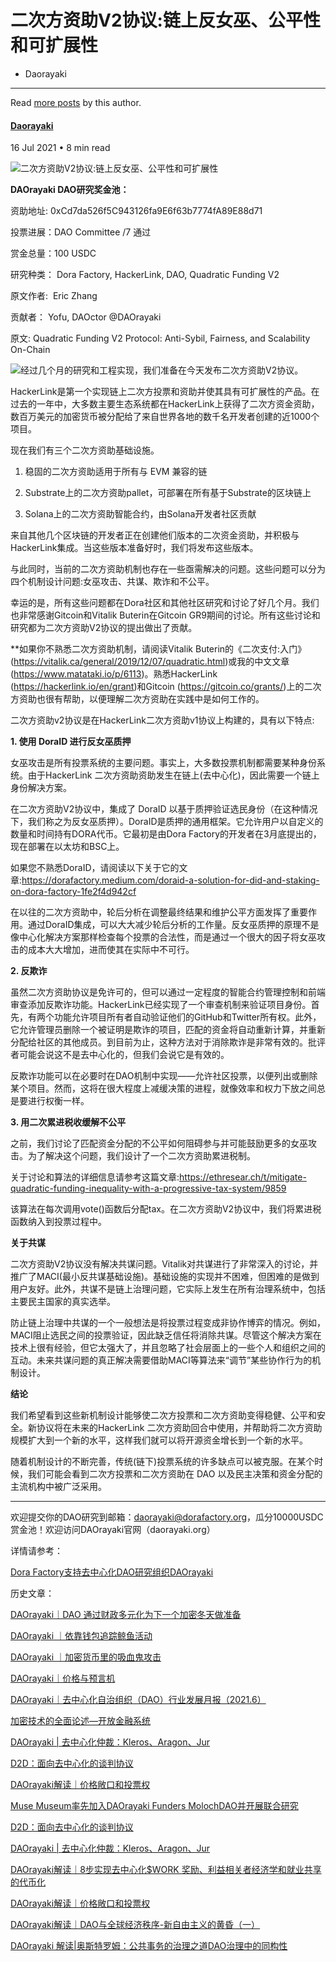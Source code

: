 

二次方资助V2协议:链上反女巫、公平性和可扩展性
========================




* Daorayaki
---------


Read [more posts](/author/daorayaki/) by this author.



#### [Daorayaki](/author/daorayaki/)



16 Jul 2021
• 8 min read






![二次方资助V2协议:链上反女巫、公平性和可扩展性](/content/images/size/w2000/2021/07/src-http___p6.itc.cn_images01_20210624_714132dc3f844d6ea402fc38f8f8d4f4.jpeg-refer-http___p6.itc.jpg)



**DAOrayaki DAO研究奖金池：**

资助地址: 0xCd7da526f5C943126fa9E6f63b7774fA89E88d71

投票进展：DAO Committee /7 通过

赏金总量：100 USDC

研究种类： Dora Factory, HackerLink, DAO, Quadratic Funding V2

原文作者:  Eric Zhang

贡献者： Yofu, DAOctor @DAOrayaki

原文: Quadratic Funding V2 Protocol: Anti-Sybil, Fairness, and Scalability On-Chain

![](http://daorayaki.org/content/images/2021/07/----_20210426113809-9.png)经过几个月的研究和工程实现，我们准备在今天发布二次方资助V2协议。

HackerLink是第一个实现链上二次方投票和资助并使其具有可扩展性的产品。在过去的一年中，大多数主要生态系统都在HackerLink上获得了二次方资金资助，数百万美元的加密货币被分配给了来自世界各地的数千名开发者创建的近1000个项目。

现在我们有三个二次方资助基础设施。

1. 稳固的二次方资助适用于所有与 EVM 兼容的链

2. Substrate上的二次方资助pallet，可部署在所有基于Substrate的区块链上

3. Solana上的二次方资助智能合约，由Solana开发者社区贡献

来自其他几个区块链的开发者正在创建他们版本的二次资金资助，并积极与HackerLink集成。当这些版本准备好时，我们将发布这些版本。

与此同时，当前的二次方资助机制也存在一些亟需解决的问题。这些问题可以分为四个机制设计问题:女巫攻击、共谋、欺诈和不公平。

幸运的是，所有这些问题都在Dora社区和其他社区研究和讨论了好几个月。我们也非常感谢Gitcoin和Vitalik Buterin在Gitcoin GR9期间的讨论。所有这些讨论和研究都为二次方资助V2协议的提出做出了贡献。

**如果你不熟悉二次方资助机制，请阅读Vitalik Buterin的《二次支付:入门》(https://vitalik.ca/general/2019/12/07/quadratic.html)或我的中文文章(https://www.matataki.io/p/6113)。熟悉HackerLink (https://hackerlink.io/en/grant)和Gitcoin (https://gitcoin.co/grants/)上的二次方资助也很有帮助，以便理解二次方资助在实践中是如何工作的。

二次方资助v2协议是在HackerLink二次方资助v1协议上构建的，具有以下特点:

**1. 使用 DoraID 进行反女巫质押**

女巫攻击是所有投票系统的主要问题。事实上，大多数投票机制都需要某种身份系统。由于HackerLink 二次方资助资助发生在链上(去中心化)，因此需要一个链上身份解决方案。

在二次方资助V2协议中，集成了 DoraID 以基于质押验证选民身份（在这种情况下，我们称之为反女巫质押）。DoraID是质押的通用框架。它允许用户以自定义的数量和时间持有DORA代币。它最初是由Dora Factory的开发者在3月底提出的，现在部署在以太坊和BSC上。

如果您不熟悉DoraID，请阅读以下关于它的文章:https://dorafactory.medium.com/doraid-a-solution-for-did-and-staking-on-dora-factory-1fe2f4d942cf

在以往的二次方资助中，轮后分析在调整最终结果和维护公平方面发挥了重要作用。通过DoraID集成，可以大大减少轮后分析的工作量。反女巫质押的原理不是像中心化解决方案那样检查每个投票的合法性，而是通过一个很大的因子将女巫攻击的成本大大增加，进而使其在实际中不可行。

**2. 反欺诈**

虽然二次方资助协议是免许可的，但可以通过一定程度的智能合约管理控制和前端审查添加反欺诈功能。HackerLink已经实现了一个审查机制来验证项目身份。首先，有两个功能允许项目所有者自动验证他们的GitHub和Twitter所有权。此外，它允许管理员删除一个被证明是欺诈的项目，匹配的资金将自动重新计算，并重新分配给社区的其他成员。到目前为止，这种方法对于消除欺诈是非常有效的。批评者可能会说这不是去中心化的，但我们会说它是有效的。

反欺诈功能可以在必要时在DAO机制中实现——允许社区投票，以便列出或删除某个项目。然而，这将在很大程度上减缓决策的进程，就像效率和权力下放之间总是要进行权衡一样。

**3. 用二次累进税收缓解不公平**

之前，我们讨论了匹配资金分配的不公平如何阻碍参与并可能鼓励更多的女巫攻击。为了解决这个问题，我们设计了一个二次方资助累进税制。

关于讨论和算法的详细信息请参考这篇文章:https://ethresear.ch/t/mitigate-quadratic-funding-inequality-with-a-progressive-tax-system/9859

该算法在每次调用vote()函数后分配tax。在二次方资助V2协议中，我们将累进税函数纳入到投票过程中。

**关于共谋**

二次方资助V2协议没有解决共谋问题。Vitalik对共谋进行了非常深入的讨论，并推广了MACI(最小反共谋基础设施)。基础设施的实现并不困难，但困难的是做到用户友好。此外，共谋不是链上治理问题，它实际上发生在所有治理系统中，包括主要民主国家的真实选举。

防止链上治理中共谋的一个一般想法是将投票过程变成非协作博弈的情况。例如，MACI阻止选民之间的投票验证，因此缺乏信任将消除共谋。尽管这个解决方案在技术上很有经验，但它太强大了，并且忽略了社会层面上的一些个人和组织之间的互动。未来共谋问题的真正解决需要借助MACI等算法来“调节”某些协作行为的机制设计。

**结论**

我们希望看到这些新机制设计能够使二次方投票和二次方资助变得稳健、公平和安全。新协议将在未来的HackerLink 二次方资助回合中使用，并帮助将二次方资助规模扩大到一个新的水平，这样我们就可以将开源资金增长到一个新的水平。

随着机制设计的不断完善，传统(链下)投票系统的许多缺点可以被克服。在某个时候，我们可能会看到二次方投票和二次方资助在 DAO 以及民主决策和资金分配的主流机构中被广泛采用。



---

欢迎提交你的DAO研究到邮箱：daorayaki@dorafactory.org，瓜分10000USDC赏金池！欢迎访问DAOrayaki官网（daorayaki.org）  
  
详情请参考：

[Dora Factory支持去中心化DAO研究组织DAOrayaki](http://mp.weixin.qq.com/s?__biz=MzkyNDIxMTM4Ng==&mid=2247483808&idx=1&sn=df951c963f866525ac1a63395be0d28d&chksm=c1d80075f6af8963e9eece49f88b2455402395dd36020293af9bfa9a40a7ed9c227f669dea1c&scene=21#wechat_redirect)

历史文章：

[DAOrayaki｜DAO 通过财政多元化为下一个加密冬天做准备](http://mp.weixin.qq.com/s?__biz=MzkyNDIxMTM4Ng==&mid=2247484808&idx=1&sn=f089e891fe0c8d0ba6a0c5cf208b9c9b&chksm=c1d8045df6af8d4b37cd79d4efb40d2e0c71d4e2aeb5f322615eecbc06664f452c927a75ae90&scene=21#wechat_redirect)

[DAOrayaki ｜依靠钱包追踪鲸鱼活动](http://mp.weixin.qq.com/s?__biz=MzkyNDIxMTM4Ng==&mid=2247484965&idx=1&sn=a1b3b144d0df863e8b1e68a4eaf86f0b&chksm=c1d807f0f6af8ee6c0c5992cd3317714cbff02554e790181233d627bdc8d58ea493bc86988cb&scene=21#wechat_redirect)

[DAOrayaki ｜加密货币里的吸血鬼攻击](http://mp.weixin.qq.com/s?__biz=MzkyNDIxMTM4Ng==&mid=2247484939&idx=1&sn=3c76bbaef8b1c1637530e1a16f8272a2&chksm=c1d807def6af8ec85bdaf2d7c3cbc2e11e475906d933f4da9f484b713521994366db32383183&scene=21#wechat_redirect)

[DAOrayaki｜价格与预言机](http://mp.weixin.qq.com/s?__biz=MzkyNDIxMTM4Ng==&mid=2247484807&idx=1&sn=273c664de6afa9c263f4be0c595d080a&chksm=c1d80452f6af8d44c5c12a9b33313cc3d5df3128d06921ae61c90fd6f494817a91beb29d5508&scene=21#wechat_redirect)

[DAOrayaki｜去中心化自治组织（DAO）行业发展月报（2021.6）](http://mp.weixin.qq.com/s?__biz=MzkyNDIxMTM4Ng==&mid=2247484806&idx=1&sn=28088c05ecf1c26dcd94ccdc8347be23&chksm=c1d80453f6af8d45040b58692b61c2e2d9bdaf1894d51382ea9042e66fe134f7173c2c5687cd&scene=21#wechat_redirect)

[加密技术的全面论述—开放金融系统](http://mp.weixin.qq.com/s?__biz=MzkyNDIxMTM4Ng==&mid=2247484742&idx=1&sn=711607523b7112e1f6dd5dcd855894cf&chksm=c1d80493f6af8d8558574439a91347b54e0a9410cf6a711ed9e75bf2e68543f2d1df8970e640&scene=21#wechat_redirect)

[DAOrayaki | 去中心化仲裁：Kleros、Aragon、Jur](http://mp.weixin.qq.com/s?__biz=MzkyNDIxMTM4Ng==&mid=2247484741&idx=1&sn=6dd674ebc05296fa3fe21acada6c1d5f&chksm=c1d80490f6af8d86f57987537135f059d8b95be2267c7f5fb0a1f4af297eea6cdf95daacfe16&scene=21#wechat_redirect)

[D2D：面向去中心化的谈判协议](http://mp.weixin.qq.com/s?__biz=MzkyNDIxMTM4Ng==&mid=2247484740&idx=1&sn=ab336ebc7b925d01e547c14f18f5a8df&chksm=c1d80491f6af8d874266b2b365b0e5847fa5ed12f064b9ac0eb5c8c8a72628afb1b0ccf822df&scene=21#wechat_redirect)

[DAOrayaki解读｜价格敞口和投票权](http://mp.weixin.qq.com/s?__biz=MzkyNDIxMTM4Ng==&mid=2247484712&idx=1&sn=674e8305b9899f73343eae5d68be6a99&chksm=c1d804fdf6af8deb14b0fb4ae8debb6abef6e96ec0a638768f06da475e097a97cf3f00ea5c8f&scene=21#wechat_redirect)

[Muse Museum率先加入DAOrayaki Funders MolochDAO并开展联合研究](http://mp.weixin.qq.com/s?__biz=MzkyNDIxMTM4Ng==&mid=2247484739&idx=1&sn=7a15f813ff8ca419221bcba9b14cf2f8&chksm=c1d80496f6af8d8038bc222f8ce4eecf9a4ddf47477fdc12233797e48495884334a23322cce5&scene=21#wechat_redirect)

[D2D：面向去中心化的谈判协议](http://mp.weixin.qq.com/s?__biz=MzkyNDIxMTM4Ng==&mid=2247484740&idx=1&sn=ab336ebc7b925d01e547c14f18f5a8df&chksm=c1d80491f6af8d874266b2b365b0e5847fa5ed12f064b9ac0eb5c8c8a72628afb1b0ccf822df&scene=21#wechat_redirect)

[DAOrayaki | 去中心化仲裁：Kleros、Aragon、Jur](http://mp.weixin.qq.com/s?__biz=MzkyNDIxMTM4Ng==&mid=2247484741&idx=1&sn=6dd674ebc05296fa3fe21acada6c1d5f&chksm=c1d80490f6af8d86f57987537135f059d8b95be2267c7f5fb0a1f4af297eea6cdf95daacfe16&scene=21#wechat_redirect)

[DAOrayaki解读｜8步实现去中心化](http://mp.weixin.qq.com/s?__biz=MzkyNDIxMTM4Ng==&mid=2247484713&idx=1&sn=3b76441db3d940c4ea33fcc7e440e276&chksm=c1d804fcf6af8dea80f1e3bec50b06915e603a5927dac9e255ba3e61f4002c4df27191efb835&scene=21#wechat_redirect)[$WORK 奖励、利益相关者经济学和就业共享的代币化](http://mp.weixin.qq.com/s?__biz=MzkyNDIxMTM4Ng==&mid=2247484579&idx=1&sn=e52f69e1e926eed1f2d895ad3c23df47&chksm=c1d80576f6af8c60a9f3f0e21d713a61e55ffbad904f0701634aba2f28b9ae746bc2ddd5f046&scene=21#wechat_redirect)

[DAOrayaki解读｜价格敞口和投票权](http://mp.weixin.qq.com/s?__biz=MzkyNDIxMTM4Ng==&mid=2247484712&idx=1&sn=674e8305b9899f73343eae5d68be6a99&chksm=c1d804fdf6af8deb14b0fb4ae8debb6abef6e96ec0a638768f06da475e097a97cf3f00ea5c8f&scene=21#wechat_redirect)

[DAOrayaki解读｜DAO与全球经济秩序-新自由主义的黄昏（一）](http://mp.weixin.qq.com/s?__biz=MzkyNDIxMTM4Ng==&mid=2247484684&idx=1&sn=f38e7f8f884f4c6b997506c3c49ca688&chksm=c1d804d9f6af8dcf7e2b8aa629846b60b783d410057e50797ee9b697434f7183d40f04b5f461&scene=21#wechat_redirect)

[DAOrayaki 解读|奥斯特罗姆：公共事务的治理之道](http://mp.weixin.qq.com/s?__biz=MzkyNDIxMTM4Ng==&mid=2247484580&idx=1&sn=1d1c5412ab24b34242912813041c138a&chksm=c1d80571f6af8c67fbfac08c52c900562a4328f65c7b7a05d09ba3473704ff22aa7153bbefe0&scene=21#wechat_redirect)[DAO治理中的同构性](http://mp.weixin.qq.com/s?__biz=MzkyNDIxMTM4Ng==&mid=2247484493&idx=1&sn=4169ed86c19a17a063dc97c9f6b9b87e&chksm=c1d80598f6af8c8e6cac5807f59a01c8e7d062ee3b9806c18b9a5cb139377a7b3c5b55d0dd1d&scene=21#wechat_redirect)




